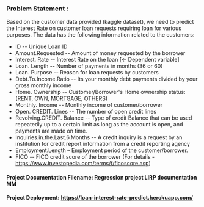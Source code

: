 ### Problem Statement :
Based on the customer data provided (kaggle dataset), we need to predict the Interest Rate on customer loan requests requiring loan for various purposes. The data has the following information related to the customers:

* ID -- Unique Loan ID 
* Amount.Requested -- Amount of money requested by the borrower 
* Interest. Rate -- Interest Rate on the loan [<- Dependent variable]
* Loan. Length -- Number of payments in months (36 or 60) 
* Loan. Purpose -- Reason for loan requests by customers
* Debt.To.Income.Ratio -- Its your monthly debt payments divided by your gross monthly income
* Home. Ownership -- Customer/Borrower's Home ownership status: (RENT, OWN, MORTGAGE, OTHERS)
* Monthly. Income -- Monthly income of customer/borrower
* Open. CREDIT. Lines -- The number of open credit lines
* Revolving.CREDIT. Balance -- Type of credit Balance that can be used repeatedly up to a certain limit as long as the account is open, and payments are made on time. 
* Inquiries.in.the.Last.6.Months -- A credit inquiry is a request by an institution for credit report information from a credit reporting agency
* Employment.Length – Employment period of the customer/borrower.
* FICO -- FICO credit score of the borrower (For details - https://www.investopedia.com/terms/f/ficoscore.asp)


#### Project Documentation Filename: Regression project LIRP documentation MM
#### Project Deployment: https://loan-interest-rate-predict.herokuapp.com/
